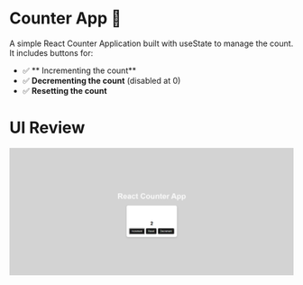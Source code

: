 # Counter App 🧮
A simple React Counter Application built with useState to manage the count.
It includes buttons for:
- ✅ ** Incrementing the count**
- ✅ **Decrementing the count** (disabled at 0)
- ✅ **Resetting the count**
# UI Review
![Counter Screenshot](public/screenshot.png)

